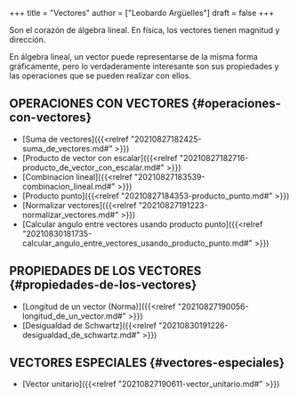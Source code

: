 +++
title = "Vectores"
author = ["Leobardo Argüelles"]
draft = false
+++

Son el corazón de álgebra lineal.
En física, los vectores tienen magnitud y dirección.

En álgebra lineal, un vector puede representarse de la misma forma
gráficamente, pero lo verdaderamente interesante son sus propiedades
y las operaciones que se pueden realizar con ellos.


## OPERACIONES CON VECTORES {#operaciones-con-vectores}

-   [Suma de vectores]({{<relref "20210827182425-suma_de_vectores.md#" >}})
-   [Producto de vector con escalar]({{<relref "20210827182716-producto_de_vector_con_escalar.md#" >}})
-   [Combinacion lineal]({{<relref "20210827183539-combinacion_lineal.md#" >}})
-   [Producto punto]({{<relref "20210827184353-producto_punto.md#" >}})
-   [Normalizar vectores]({{<relref "20210827191223-normalizar_vectores.md#" >}})
-   [Calcular angulo entre vectores usando producto punto]({{<relref "20210830181735-calcular_angulo_entre_vectores_usando_producto_punto.md#" >}})


## PROPIEDADES DE LOS VECTORES {#propiedades-de-los-vectores}

-   [Longitud de un vector (Norma)]({{<relref "20210827190056-longitud_de_un_vector.md#" >}})
-   [Desigualdad de Schwartz]({{<relref "20210830191226-desigualdad_de_schwartz.md#" >}})


## VECTORES ESPECIALES {#vectores-especiales}

-   [Vector unitario]({{<relref "20210827190611-vector_unitario.md#" >}})
